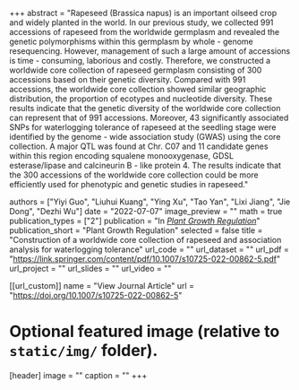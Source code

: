 +++
abstract = "Rapeseed (Brassica napus) is an important oilseed crop and widely planted in the world. In our previous study, we collected 991 accessions of rapeseed from the worldwide germplasm and revealed the genetic polymorphisms within this germplasm by whole - genome resequencing. However, management of such a large amount of accessions is time - consuming, laborious and costly. Therefore, we constructed a worldwide core collection of rapeseed germplasm consisting of 300 accessions based on their genetic diversity. Compared with 991 accessions, the worldwide core collection showed similar geographic distribution, the proportion of ecotypes and nucleotide diversity. These results indicate that the genetic diversity of the worldwide core collection can represent that of 991 accessions. Moreover, 43 significantly associated SNPs for waterlogging tolerance of rapeseed at the seedling stage were identified by the genome - wide association study (GWAS) using the core collection. A major QTL was found at Chr. C07 and 11 candidate genes within this region encoding squalene monooxygenase, GDSL esterase/lipase and calcineurin B - like protein 4. The results indicate that the 300 accessions of the worldwide core collection could be more efficiently used for phenotypic and genetic studies in rapeseed."

authors = ["Yiyi Guo", "Liuhui Kuang", "Ying Xu", "Tao Yan", "Lixi Jiang", "Jie Dong", "Dezhi Wu"]
date = "2022-07-07"
image_preview = ""
math = true
publication_types = ["2"]
publication = "In [*Plant Growth Regulation*](https://doi.org/10.1007/s10725-022-00862-5)"
publication_short = "Plant Growth Regulation"
selected = false
title = "Construction of a worldwide core collection of rapeseed and association analysis for waterlogging tolerance"
url_code = ""
url_dataset = ""
url_pdf = "https://link.springer.com/content/pdf/10.1007/s10725-022-00862-5.pdf"
url_project = ""
url_slides = ""
url_video = ""

[[url_custom]]
name = "View Journal Article"
url = "https://doi.org/10.1007/s10725-022-00862-5"

# Optional featured image (relative to `static/img/` folder).
[header]
image = ""
caption = ""
+++